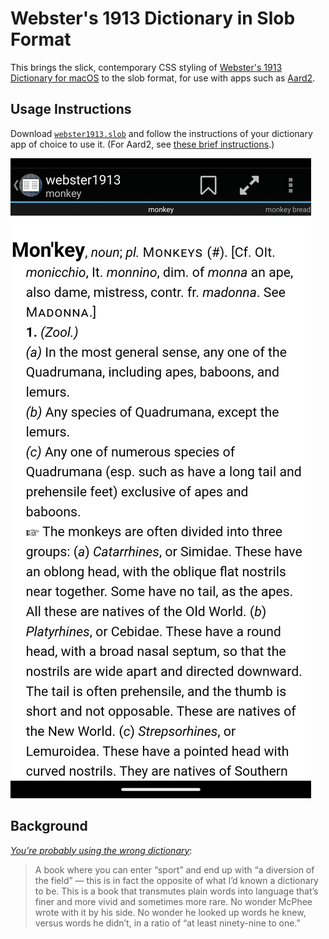 # Webster's 1913 Dictionary in Slob Format

This brings the slick, contemporary CSS styling of [Webster's 1913 Dictionary for macOS](https://github.com/cmod/websters-1913) to the slob format, for use with apps such as [Aard2](https://github.com/itkach/aard2-android).

## Usage Instructions

Download [`webster1913.slob`](https://github.com/wwlorey/webster1913/raw/main/webster1913.slob) and follow the instructions of your dictionary app of choice to use it. (For Aard2, see [these brief instructions](https://github.com/itkach/aard2-android?tab=readme-ov-file#dictionary-management).)

![Aard2 screenshot of results for "Monkey"](https://github.com/wwlorey/webster1913/raw/main/screenshots/example.png)

## Background

[*You’re probably using the wrong dictionary*](https://jsomers.net/blog/dictionary):

> A book where you can enter “sport” and end up with “a diversion of the field” — this is in fact the opposite of what I’d known a dictionary to be. This is a book that transmutes plain words into language that’s finer and more vivid and sometimes more rare. No wonder McPhee wrote with it by his side. No wonder he looked up words he knew, versus words he didn’t, in a ratio of “at least ninety-nine to one.”

